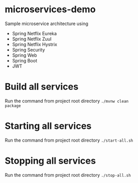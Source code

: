 # microservices-demo
Sample microservice architecture using
<ul>
    <li>Spring Netflix Eureka</li>
    <li>Spring Netflix Zuul</li>
    <li>Spring Netflix Hystrix</li>
    <li>Spring Security</li>
    <li>Spring Web</li>
    <li>Spring Boot</li>
    <li>JWT</li>
</ul>

# Build all services
Run the command from project root directory
<code>./mvnw clean package</code>

# Starting all services
Run the command from project root directory
<code>./start-all.sh</code>

# Stopping all services
Run the command from project root directory
<code>./stop-all.sh</code>
